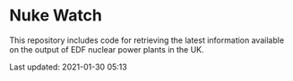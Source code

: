 # Nuke Watch

This repository includes code for retrieving the latest information available on the output of EDF nuclear power plants in the UK.

Last updated: 2021-01-30 05:13